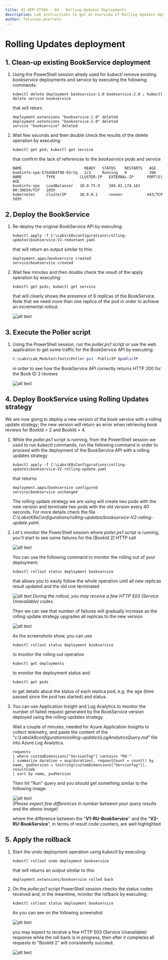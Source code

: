 ```yaml
---
title: AI-APP-ST304 - 04 - Rolling Updates Deployments
description: Lab instructions to get an overview of Rolling Updates deployments strategy from a reliability point of view
author: felucian,mcerreto
---
```


# Rolling Updates deployment

## 1. Clean-up existing BookService deployment

1. Using the PowerShell session alredy used for _kubectl_ remove existing _bookservice_ deployments and service by executing the following commands:

    ```plain
    kubectl delete deployment bookservice-1.0 bookservice-2.0 ; kubectl delete service bookservice
    ```

    that will return

    ```plain
    deployment.extensions "bookservice-1.0" deleted
    deployment.extensions "bookservice-2.0" deleted
    service "bookservice" deleted
    ```

2. Wait few seconds and then double check the results of the delete operation by executing:

    ```dos
    kubectl get pod; kubectl get service
    ```

    that confirm the lack of references to the _bookservice_ pods and service

    ```plain
    NAME                            READY   STATUS    RESTARTS   AGE
    bookinfo-spa-57bdd84f98-92r2q   2/2     Running   0          39m
    NAME           TYPE           CLUSTER-IP   EXTERNAL-IP      PORT(S)        AGE
    bookinfo-spa   LoadBalancer   10.0.75.9    104.42.174.161   80:30654/TCP   2d5h
    kubernetes     ClusterIP      10.0.0.1     <none>           443/TCP        3d2h
    ```

## 2. Deploy the BookService

1. Re-deploy the original BookService API by executing:

    ```dos
    kubectl apply -f C:\Labs\k8sconfigurations\rolling-updates\bookservice-V1-reduntant.yaml
    ```

    that will return an output similar to this:

    ```dos
    deployment.apps/bookservice created
    service/bookservice created
    ```

2. Wait few minutes and then double check the result of the apply operation by executing:

     ```dos
    kubectl get pods; kubectl get service
    ```

    that will clearly shows the presence of 6 replicas of the BookService. Note that we need more than one replica of the pod in order to achieve an incremental rollout.

    ![alt text](imgs/mod_03_img_01.png "BookService 6 replicas")

## 3. Execute the Poller script

1. Using the PowerShell session, run the _poller.ps1_ script or use the web application to get some traffic for the BookService API by executing:

    ```powershell
    C:\Labs\Lab_Modules\Tools\Poller.ps1 -PublicIP $publicIP
    ```

    in order to see how the BookService API correctly returns HTTP 200 for the Book ID 2 reviews

    ![alt text](imgs/mod_03_img_02.png "BookService 6 replicas")

## 4. Deploy BookService using Rolling Updates strategy
We are now going to deploy a new version of the book service with a rolling update strategy; the new version will return an error when retrieving book reviews for BookId = 2 and BookId = 4.

1. While the _poller.ps1_ script is running, from the PowerShell session we used to run _kubectl_ commands, run the following command in order to proceed with the deployment of the BookService API with a rolling updates strategy

   ```dos
   kubectl apply -f C:\Labs\K8sConfigurations\rolling-updates\bookservice-V2-rolling-update.yaml
   ```

   that returns

   ```plain
   deployment.apps/bookservice configured
   service/bookservice unchanged
   ```

   The rolling update strategy we are using will create two pods with the new version and terminate two pods with the old version every 40 seconds. For more details check the file _C:\Labs\K8sConfigurations/rolling-updates/bookservice-V2-rolling-update.yaml_.

2. Let's monitor the PowerShell session where _poller.ps1_ script is running, you'll start to see some failures for the  [BookId 2] HTTP call

    ![alt text](imgs/mod_03_img_03.png "BookService RU deploy 1")

     You can use the following command to monitor the rolling out of your deployment:

    ```dos
    kubectl rollout status deployment bookservice
    ```

    that allows you to easily follow the whole operation until all new replicas result updated and the old one terminated

    ![alt text](imgs/mod_03_img_08.png "BookService RU deploy 3")
    _During the rollout, you may receive a few HTTP 503 (Service Unavailable) codes._

    Then we can see that number of failures will gradually increase as the rolling update strategy upgrades all replicas to the new version

    ![alt text](imgs/mod_03_img_04.png "BookService RU deploy 2")

    As the screenshots show, you can use

    ```dos
    kubectl rollout status deployment bookservice
    ```

    to monitor the rolling out operation

    ```dos
    kubectl get deployments
    ```

    to monitor the deployment status and

    ```dos
    kubectl get pods
    ```

    to get details about the status of each replica pod, e.g. the age (time passed since the pod has started) and status.

3. You can use Application Insight and Log Analytics to monitor the number of failed request generated by the BookService version deployed using the rolling-updates strategy.

   Wait a couple of minutes, needed for Azure Application Insights to collect telemetry, and paste the content of the "_c:\Labs\k8configurations\rolling-updates\LogAnalyticsQuery.md_" file into Azure Log Analytics.

    ```plain
    requests
    | where customDimensions["VersionTag"] contains "RU-"
    | summarize duration = avg(duration), requestCount = count() by name, podVersion = tostring(customDimensions["VersionTag"]), resultCode 
    | sort by name, podVersion
    ```

    Then hit "Run" query and you should get something similar to the following image:

    ![alt text](imgs/mod_03_img_06.png "BookService RU deploy 2")  
    _(Please expect few differences in number between your query results and the above image)_

    where the difference between the "**V1-RU-BookService**" and the "**V2-RU-BookService**", in terms of result code counters, are well highlighted

## 5. Apply the rollback

1. Start the undo deployment operation using _kubectl_ by executing:

    ```dos
    kubectl rollout undo deployment bookservice
    ```

    that will returns an output similar to this:

    ```plain
    deployment.extensions/bookservice rolled back
    ```

2. On the _poller.ps1_ script PowerShell session checks the status codes received and, in the meantime, monitor the rollback by executing:

    ```dos
    kubectl rollout status deployment bookservice
    ```

    As you can see on the following screenshot

    ![alt text](imgs/mod_03_img_09.png "BookService RU Undo 1")

    you may expect to receive a few HTTP 503 (Service Unavailable) response while the roll back is in progress, then after it completes all requests to "BookId 2" will consistently succeed.

    ![alt text](imgs/mod_03_img_10.png "BookService RU Undo 2")